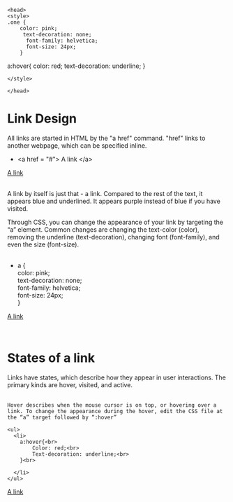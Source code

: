 <!DOCTYPE HTML>
<html>
    
    <head>
    <style>
    .one {
        color: pink;
         text-decoration: none; 
          font-family: helvetica; 
          font-size: 24px;
        }

a:hover{
	color: red;
	text-decoration: underline;
}

    </style>
    
    </head>
  <h1>Link Design</h1>
  
  <p>
    All links are started in HTML by the "a href" command. "href" links to another webpage, which can be specified inline.
    <ul>
      <li>&lt;a href = "#"&gt A link &lt;/a&gt;  </li> 
    </ul>
  <a href = "#"> A link </a><br><br>

  A link by itself is just that - a link. Compared to the rest of the text, it appears blue and underlined. It appears purple instead of blue if you have visited.

Through CSS, you can change the appearance of your link by targeting the “a” element. Common changes are changing the text-color (color), removing the underline (text-decoration), changing font (font-family), and even the size (font-size).
  <br>
  <br>
  
  <ul>
      <li>a {<br>
        color: pink;<br>
        text-decoration: none; <br>
        font-family: helvetica; <br>
        font-size: 24px; <br>
        }  </li> 
    </ul>
  <a class="one" href = "#"> A link </a>
  
  </p>
  <br>



  <h1> States of a link</h1>

  <p>
      Links have states, which describe how they appear in user interactions. The primary kinds are hover, visited, and active.<br><br>
    
    Hover describes when the mouse cursor is on top, or hovering over a link. To change the appearance during the hover, edit the CSS file at the “a” target followed by “:hover”
    
    <ul>
      <li>
        a:hover{<br>
	        Color: red;<br>
	        Text-decoration: underline;<br>
        }<br>

      </li> 
    </ul>
  <a class = "one" href = "#">A link</a>
  </p>


</html>
